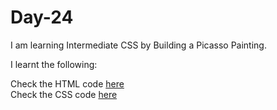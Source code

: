 # Day-24
I am learning Intermediate CSS by Building a Picasso Painting.

I learnt the following:


Check the HTML code [here](./.html)  
Check the CSS code [here](./.css)